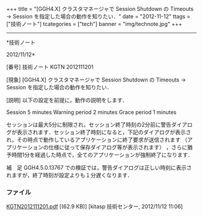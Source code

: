 ﻿+++
title = "[GGH4.X] クラスタマネージャで Session Shutdown の Timeouts -> Session を指定した場合の動作を知りたい．"
date = "2012-11-12"
ttags = ["技術ノート"]
tcategories = ["tech"]
banner = "img/technote.jpg"
+++

-----------------------------------------------------------------------------------------------------------------------------

*技術ノート

2012/11/12*


[番号]
技術ノート KGTN 2012111201

[現象]
[GGH4.X] クラスタマネージャで Session Shutdown の Timeouts -> Session
を指定した場合の動作を知りたい．

[説明]
以下の設定を前提に，動作の説明をします．

Session 5 minutes
Warning period 2 minutes
Grace period 1 minutes

セッションは最大5分に制限され，セッション終了時刻の2分前に警告ダイアログが表示されます．セッション終了時刻になると，下記のダイアログが表示され，その時点で動作しているアプリケーションに終了要求が送信されます
（アプリケーションの仕様に従って保存ダイアログ等が表示されます）
，さらに猶予時間1分を経過した時点で，全てのアプリケーションが強制終了になります．

補　足
GGH4.5.0.13767
での検証では，警告ダイアログは正しい時刻に表示されますが，終了時刻が設定よりも１分遅くなります．


### ファイル

 
 


[KGTN2012111201.pdf](http://techreport.kitasp.net/attachments/download/1108/KGTN2012111201.pdf)
 [(62.9 KB)] [kitasp 技術センター, 2012/11/12
11:06]


 


 

